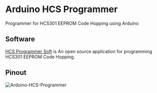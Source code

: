 # Arduino HCS Programmer
Programmer for HCS301 EEPROM Code Hopping using Arduino

## Software
[HCS Programmer Soft](https://github.com/ioelectro/hcs-programmer-soft) is An open source application for programming HCS301 EEPROM Code Hopping.

## Pinout
![Arduino-HCS-Programmer](https://user-images.githubusercontent.com/64005694/209924649-6338eec9-1d2b-4353-b1f6-08a926858997.jpg)

